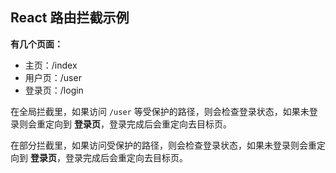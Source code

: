
## React 路由拦截示例

**有几个页面：**
- 主页：/index
- 用户页：/user
- 登录页：/login

在全局拦截里，如果访问 `/user` 等受保护的路径，则会检查登录状态，如果未登录则会重定向到 **登录页**，登录完成后会重定向去目标页。

在部分拦截里，如果访问受保护的路径，则会检查登录状态，如果未登录则会重定向到 **登录页**，登录完成后会重定向去目标页。
